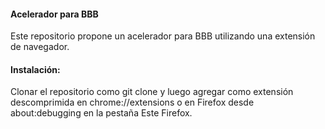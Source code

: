 #### Acelerador para BBB

Este repositorio propone un acelerador para BBB utilizando una extensión de navegador.

#### Instalación:

Clonar el repositorio como git clone y luego agregar como extensión descomprimida en chrome://extensions o en Firefox desde about:debugging en la pestaña Este Firefox.